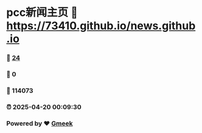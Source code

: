 # pcc新闻主页 :link: https://73410.github.io/news.github.io 
### :page_facing_up: [24](https://73410.github.io/news.github.io/tag.html) 
### :speech_balloon: 0 
### :hibiscus: 114073 
### :alarm_clock: 2025-04-20 00:09:30 
### Powered by :heart: [Gmeek](https://github.com/Meekdai/Gmeek)
